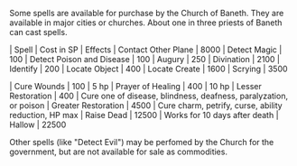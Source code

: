 Some spells are available for purchase by the Church of Baneth. They are available in major cities or churches. About one in three priests of Baneth can cast spells.

| Spell                      | Cost in SP | Effects
| Contact Other Plane        | 8000
| Detect Magic               | 100
| Detect Poison and Disease  | 100
| Augury                     | 250
| Divination                 | 2100
| Identify                   | 200
| Locate Object              | 400
| Locate Create              | 1600
| Scrying                    | 3500

| Cure Wounds                | 100     | 5 hp
| Prayer of Healing          | 400     | 10 hp
| Lesser Restoration         | 400     | Cure one of disease, blindness, deafness, paralyzation, or poison
| Greater Restoration        | 4500    | Cure charm, petrify, curse, ability reduction, HP max
| Raise Dead                 | 12500   | Works for 10 days after death
| Hallow                     | 22500

Other spells (like "Detect Evil") may be perfomed by the Church for the government, but are not available for sale as commodities.
